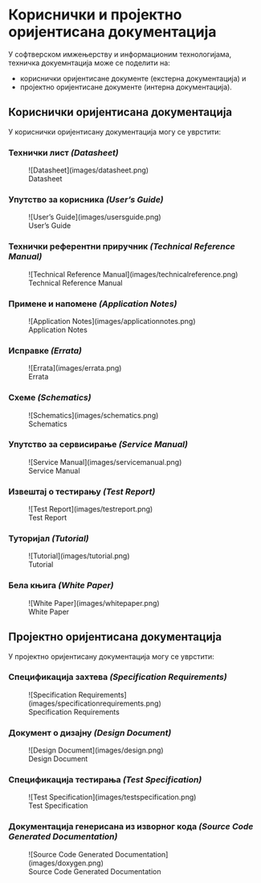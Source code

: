 # Кориснички и пројектно оријентисана документација

У софтверском имжењерству и информационим технологијама, техничка докуемнтација
може се поделити на:

- кориснички оријентисане документе (екстерна документација) и
- пројектно оријентисане документе (интерна документација).

## Кориснички оријентисана документација

У кориснички оријентисану документација могу се уврстити:

### Технички лист *(Datasheet)*

<figure markdown>
  ![Datasheet](images/datasheet.png)
  <figcaption>Datasheet</figcaption>
</figure>

### Упутство за корисника *(User’s Guide)*

<figure markdown>
  ![User’s Guide](images/usersguide.png)
  <figcaption>User’s Guide</figcaption>
</figure>

### Технички референтни приручник *(Technical Reference Manual)*

<figure markdown>
  ![Technical Reference Manual](images/technicalreference.png)
  <figcaption>Technical Reference Manual</figcaption>
</figure>

### Примене и напомене *(Application Notes)*

<figure markdown>
  ![Application Notes](images/applicationnotes.png)
  <figcaption>Application Notes</figcaption>
</figure>

### Исправке *(Errata)*

<figure markdown>
  ![Errata](images/errata.png)
  <figcaption>Errata</figcaption>
</figure>

### Схеме *(Schematics)*

<figure markdown>
  ![Schematics](images/schematics.png)
  <figcaption>Schematics</figcaption>
</figure>

### Упутство за сервисирање *(Service Manual)*

<figure markdown>
  ![Service Manual](images/servicemanual.png)
  <figcaption>Service Manual</figcaption>
</figure>

### Извештај о тестирању *(Test Report)*

<figure markdown>
  ![Test Report](images/testreport.png)
  <figcaption>Test Report</figcaption>
</figure>

### Туторијал *(Tutorial)*

<figure markdown>
  ![Tutorial](images/tutorial.png)
  <figcaption>Tutorial</figcaption>
</figure>

### Бела књига *(White Paper)*

<figure markdown>
  ![White Paper](images/whitepaper.png)
  <figcaption>White Paper</figcaption>
</figure>

## Пројектно оријентисана документација

У пројектно оријентисану документација могу се уврстити:

### Спецификација захтева *(Specification Requirements)*

<figure markdown>
  ![Specification Requirements](images/specificationrequirements.png)
  <figcaption>Specification Requirements</figcaption>
</figure>

### Документ о дизајну *(Design Document)*

<figure markdown>
  ![Design Document](images/design.png)
  <figcaption>Design Document</figcaption>
</figure>

### Спецификација тестирања *(Test Specification)*

<figure markdown>
  ![Test Specification](images/testspecification.png)
  <figcaption>Test Specification</figcaption>
</figure>

### Документација генерисана из изворног кода *(Source Code Generated Documentation)*

<figure markdown>
  ![Source Code Generated Documentation](images/doxygen.png)
  <figcaption>Source Code Generated Documentation</figcaption>
</figure>
